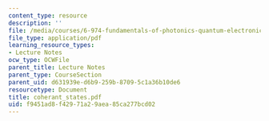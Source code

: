 ```yaml
---
content_type: resource
description: ''
file: /media/courses/6-974-fundamentals-of-photonics-quantum-electronics-spring-2006/f9451ad8f42971a29aea85ca277bcd02_coherant_states.pdf
file_type: application/pdf
learning_resource_types:
- Lecture Notes
ocw_type: OCWFile
parent_title: Lecture Notes
parent_type: CourseSection
parent_uid: d631939e-d6b9-259b-8709-5c1a36b10de6
resourcetype: Document
title: coherant_states.pdf
uid: f9451ad8-f429-71a2-9aea-85ca277bcd02
---
```


